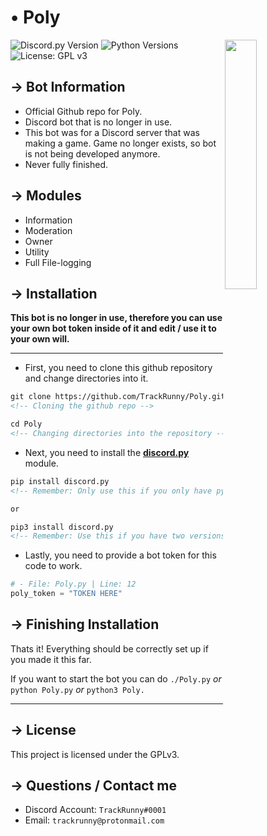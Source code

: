 <!-- MAIN TITLE -->
# • Poly

<!-- PICTURE -->
<img align="right" src="https://i.imgur.com/Wrd4a0K.jpg" width=32%>

<!-- BADGES -->
![Discord.py Version](https://img.shields.io/badge/discord.py-1.3.1-blue?style=flat-square)
![Python Versions](https://img.shields.io/badge/python-3.6%20%7C%203.7-blue?style=flat-square)
![License: GPL v3](https://img.shields.io/badge/License-GPLv3-blue.svg?style=flat-square)

<!-- KEY INFORMATION HEADER -->
## → Bot Information

* Official Github repo for Poly.
* Discord bot that is no longer in use.
* This bot was for a Discord server that was making a game. Game no longer exists, so bot is not being developed anymore.
* Never fully finished.

<!-- MODULES HEADER -->
## → Modules

* Information
* Moderation
* Owner
* Utility
* Full File-logging

<!-- INSTALLATION HEADER -->
## → Installation

**This bot is no longer in use, therefore you can use your own bot token inside of it and edit / use it to your own will.**

---

<!-- Installation Instructions -->
* First, you need to clone this github repository and change directories into it.

```markdown
git clone https://github.com/TrackRunny/Poly.git
<!-- Cloning the github repo -->

cd Poly
<!-- Changing directories into the repository -->
```

* Next, you need to install the [**discord.py**](https://github.com/Rapptz/discord.py) module.

```markdown
pip install discord.py
<!-- Remember: Only use this if you only have python 3 installed. -->

or

pip3 install discord.py
<!-- Remember: Use this if you have two versions of python and / or you have python 2 and python 3. -->

```

* Lastly, you need to provide a bot token for this code to work.

```python
# - File: Poly.py | Line: 12
poly_token = "TOKEN HERE"
```

## → Finishing Installation

Thats it! Everything should be correctly set up if you made it this far.

If you want to start the bot you can do `./Poly.py` *or* `python Poly.py` *or* `python3 Poly.`

---

<!-- LICENSE INFO -->
## → License

This project is licensed under the GPLv3.

<!-- END OF README -->
## → Questions / Contact me

* Discord Account: `TrackRunny#0001`
* Email: `trackrunny@protonmail.com`
